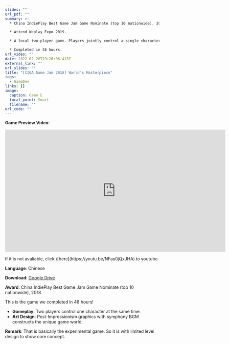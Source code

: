 ```yaml
---
slides: ""
url_pdf: ""
summary: >-
  * China IndiePlay Best Game Jam Game Nominate (top 10 nationwide), 2018. 

  * Attend Weplay Expo 2019.

  * A local two-player game. Players jointly control a single character, passing through the world of masterpieces. 

  * Completed in 48 hours.
url_video: ""
date: 2022-02-28T19:26:06.413Z
external_link: ""
url_slides: ""
title: "[CIGA Game Jam 2018] World's Masterpiece"
tags:
  - GameDev
links: []
image:
  caption: Game E
  focal_point: Smart
  filename: ""
url_code: ""
---
```

**Game Preview Video**:

<p align="center">
<iframe width="720" height="400" src="https://www.youtube.com/embed/NFau0jQxJHA?start=13" title="YouTube video player" frameborder="0" allow="accelerometer; autoplay; clipboard-write; encrypted-media; gyroscope; picture-in-picture" allowfullscreen></iframe>
</p>
If it is not avaliable, click \[here](https://youtu.be/NFau0jQxJHA) to youtube.

**Language**: Chinese

**Download**: [Google Drive](https://drive.google.com/file/d/1V7rz7OnAjIWUznY1DvUHHqrKKonL1VAX/view?usp=sharing)

**Award**: China IndiePlay Best Game Jam Game Nominate (top 10 nationwide), 2018

This is the game we completed in 48 hours! 

* **Gameplay**: Two players control one character at the same time.
* **Art Design**: Post-Impressionism graphics with symphony BGM constructs the unique game world.

**Remark**: That is basically the experimental game. So it is with limited level design to show core concept.